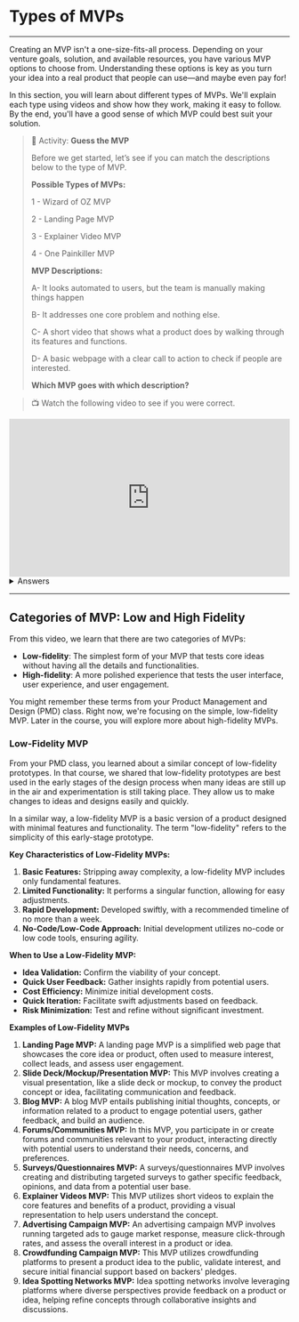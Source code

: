 # Types of MVPs

---

Creating an MVP isn't a one-size-fits-all process. Depending on your venture goals, solution, and available resources, you have various MVP options to choose from. Understanding these options is key as you turn your idea into a real product that people can use—and maybe even pay for!

In this section, you will learn about different types of MVPs. We'll explain each type using videos and show how they work, making it easy to follow. By the end, you'll have a good sense of which MVP could best suit your solution.

>🧩 Activity: **Guess the MVP**
>
>Before we get started, let’s see if you can match the descriptions below to the type of MVP.
>
>**Possible Types of MVPs:** 
>
>1 - Wizard of OZ MVP
>
>2 - Landing Page MVP
>
>3 - Explainer Video MVP
>
>4 - One Painkiller MVP
>
> **MVP Descriptions:**
>
>A- It looks automated to users, but the team is manually making things happen
>
>B- It addresses one core problem and nothing else.
>
>C- A short video that shows what a product does by walking through its features and functions.
>
>D- A basic webpage with a clear call to action to check if people are interested. 
>
>**Which MVP goes with which description?**

> 📺 Watch the following video to see if you were correct.

<div style="position: relative; padding-bottom: 56.25%; height: 0;"><iframe src="https://www.youtube.com/embed/r4HmIzCmMF8" title="YouTube video player" frameborder="0" allow="accelerometer; autoplay; clipboard-write; encrypted-media; gyroscope; picture-in-picture" allowfullscreen style="position: absolute; top: 0; left: 0; width: 100%; height: 100%;"></iframe></div>

<details>

<summary> Answers </summary>

 A - Wizard of OZ MVP; B - One Painkiller MVP; C - Explainer Video MVP; D - Landing Page MVP.
 
</details>

---

## Categories of MVP: Low and High Fidelity

From this video, we learn that there are two categories of MVPs:

- **Low-fidelity**: The simplest form of your MVP that tests core ideas without having all the details and functionalities.
- **High-fidelity**: A more polished experience that tests the user interface, user experience, and user engagement. 

You might remember these terms from your Product Management and Design (PMD) class. Right now, we're focusing on the simple, low-fidelity MVP. Later in the course, you will explore more about high-fidelity MVPs.

### Low-Fidelity MVP

From your PMD class, you learned about a similar concept of low-fidelity prototypes. In that course, we shared that low-fidelity prototypes are best used in the early stages of the design process when many ideas are still up in the air and experimentation is still taking place. They allow us to make changes to ideas and designs easily and quickly.

In a similar way, a low-fidelity MVP is a basic version of a product designed with minimal features and functionality. The term "low-fidelity" refers to the simplicity of this early-stage prototype. 

**Key Characteristics of Low-Fidelity MVPs:**

1. **Basic Features:** Stripping away complexity, a low-fidelity MVP includes only fundamental features.
2. **Limited Functionality:** It performs a singular function, allowing for easy adjustments.
3. **Rapid Development:** Developed swiftly, with a recommended timeline of no more than a week.
4. **No-Code/Low-Code Approach:** Initial development utilizes no-code or low code tools, ensuring agility.

**When to Use a Low-Fidelity MVP:**

- **Idea Validation:** Confirm the viability of your concept.
- **Quick User Feedback:** Gather insights rapidly from potential users.
- **Cost Efficiency:** Minimize initial development costs.
- **Quick Iteration:** Facilitate swift adjustments based on feedback.
- **Risk Minimization:** Test and refine without significant investment.

**Examples of Low-Fidelity MVPs**

1. **Landing Page MVP:** A landing page MVP is a simplified web page that showcases the core idea or product, often used to measure interest, collect leads, and assess user engagement.
2. **Slide Deck/Mockup/Presentation MVP:** This MVP involves creating a visual presentation, like a slide deck or mockup, to convey the product concept or idea, facilitating communication and feedback.
3. **Blog MVP:** A blog MVP entails publishing initial thoughts, concepts, or information related to a product to engage potential users, gather feedback, and build an audience.
4. **Forums/Communities MVP:** In this MVP, you participate in or create forums and communities relevant to your product, interacting directly with potential users to understand their needs, concerns, and preferences.
5. **Surveys/Questionnaires MVP:** A surveys/questionnaires MVP involves creating and distributing targeted surveys to gather specific feedback, opinions, and data from a potential user base.
6. **Explainer Videos MVP:** This MVP utilizes short videos to explain the core features and benefits of a product, providing a visual representation to help users understand the concept.
7. **Advertising Campaign MVP:** An advertising campaign MVP involves running targeted ads to gauge market response, measure click-through rates, and assess the overall interest in a product or idea.
8. **Crowdfunding Campaign MVP:** This MVP utilizes crowdfunding platforms to present a product idea to the public, validate interest, and secure initial financial support based on backers' pledges. 
9. **Idea Spotting Networks MVP:** Idea spotting networks involve leveraging platforms where diverse perspectives provide feedback on a product or idea, helping refine concepts through collaborative insights and discussions.

